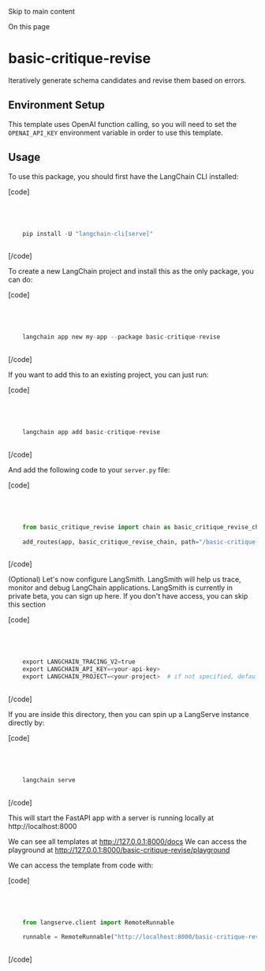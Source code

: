 

Skip to main content

On this page

# basic-critique-revise

Iteratively generate schema candidates and revise them based on errors.

## Environment Setup​

This template uses OpenAI function calling, so you will need to set the `OPENAI_API_KEY` environment variable in order to use this template.

## Usage​

To use this package, you should first have the LangChain CLI installed:

[code]
```python




    pip install -U "langchain-cli[serve]"  
    


```
[/code]


To create a new LangChain project and install this as the only package, you can do:

[code]
```python




    langchain app new my-app --package basic-critique-revise  
    


```
[/code]


If you want to add this to an existing project, you can just run:

[code]
```python




    langchain app add basic-critique-revise  
    


```
[/code]


And add the following code to your `server.py` file:

[code]
```python




    from basic_critique_revise import chain as basic_critique_revise_chain  
      
    add_routes(app, basic_critique_revise_chain, path="/basic-critique-revise")  
    


```
[/code]


(Optional) Let's now configure LangSmith. LangSmith will help us trace, monitor and debug LangChain applications. LangSmith is currently in private beta, you can sign up here. If you don't have
access, you can skip this section

[code]
```python




    export LANGCHAIN_TRACING_V2=true  
    export LANGCHAIN_API_KEY=<your-api-key>  
    export LANGCHAIN_PROJECT=<your-project>  # if not specified, defaults to "default"  
    


```
[/code]


If you are inside this directory, then you can spin up a LangServe instance directly by:

[code]
```python




    langchain serve  
    


```
[/code]


This will start the FastAPI app with a server is running locally at http://localhost:8000

We can see all templates at http://127.0.0.1:8000/docs We can access the playground at http://127.0.0.1:8000/basic-critique-revise/playground

We can access the template from code with:

[code]
```python




    from langserve.client import RemoteRunnable  
      
    runnable = RemoteRunnable("http://localhost:8000/basic-critique-revise")  
    


```
[/code]


